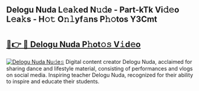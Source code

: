 ## Delogu Nuda L𝚎a𝚔ed N𝚞𝚍e - Part-kTk Vi𝚍𝚎o L𝚎a𝚔s - H𝚘𝚝 O𝚗𝚕yf𝚊ns P𝚑𝚘tos Y3Cmt

# <h2><a href="http://kfcqfwx.oniu.top/?m=Delogu+Nuda">🔗👉 🔴 Delogu Nuda P𝚑ot𝚘𝚜 V𝚒d𝚎o</a></h2>

[![Delogu Nuda Nu𝚍e𝚜](https://i.imgur.com/0qMVB7G.gif)](http://kfcqfwx.oniu.top/?m=Delogu+Nuda)
Digital content creator Delogu Nuda, acclaimed for sharing dance and lifestyle material, consisting of performances and vlogs on social media. Inspiring teacher Delogu Nuda, recognized for their ability to inspire and educate their students.  
